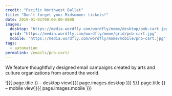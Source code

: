 ```yaml
---
credit: "Pacific Northwest Ballet"
title: "Don't forget your Midsummer tickets!"
date: 2019-01-01T00:00:00-0800
images:
  desktop: "https://media.wordfly.com/wordfly/mome/desktop/pnb-cart.jpg"
  grid: "https://media.wordfly.com/wordfly/mome/grid/pnb-cart.jpg"
  mobile: "https://media.wordfly.com/wordfly/mome/mobile/pnb-cart.jpg"
tags:
  - automation
permalink: /emails/pnb-cart/
---
```

We feature thoughtfully designed email campaigns created by arts and culture organizations from around the world.

![{{ page.title }} – desktop view]({{ page.images.desktop }})
![{{ page.title }} – mobile view]({{ page.images.mobile }})
